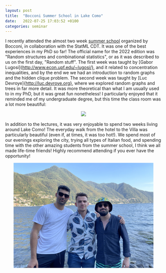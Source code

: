 ```yaml
---
layout: post
title:  "Bocconi Summer School in Lake Como"
date:   2022-07-25 17:03:52 +0100
categories: seminar
---
```


I recently attended the almost two week [summer school](https://bocconi2022.lakecomoschool.org) organized by Bocconi, in collaboration with the 
StatML CDT. It was one of the best experiences in my PhD so far! The official name for the 2022 edition was "Random structures and combinational statistics", or as it was described 
to us on the first day, "Random stuff". The first week was taught by [Gabor Lugosi]{http://www.econ.upf.edu/~lugosi/}, and it related to 
concentration inequalities, and by the end we we had an introduction to random graphs and the hidden clique problem. The second week was taught by [Luc Devroye]{http://luc.devroye.org}, where 
we explored random graphs and trees in far more detail. It was more theoretical than what I am usually used to in my PhD, but it was great fun nonetheless! I particularly 
enjoyed that it reminded me of my undergraduate degree, but this time the class room was a lot more beautiful:

<p align="center">
  <img src="/assets/images/como_1.jpeg" width="450"/>
</p>

In addition to the lectures, it was very enjoyable to spend two weeks living around Lake Como! The everyday walk from the hotel to the Villa was 
particularly beautiful (even if, at times, it was too hot!). We spend most of our evenings exploring the city, trying all types of Italian food, 
and spending time with the other amazing students from the summer school, I think we all made life-time friends! Highly recommend attending if 
you ever have the opportunity!

<p align="center">
  <img src="/assets/images/como_2.jpeg" width="450"/> 
</p>
